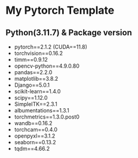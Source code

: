 # My Pytorch Template
## Python(3.11.7) & Package version
- pytorch==2.1.2 (CUDA==11.8)
- torchvision==0.16.2
- timm==0.9.12
- opencv-python==4.9.0.80
- pandas==2.2.0
- matplotlib==3.8.2
- Django==5.0.1
- scikit-learn==1.4.0
- scipy==1.12.0
- SimpleITK==2.3.1
- albumentations==1.3.1
- torchmetrics==1.3.0.post0
- wandb==0.16.2
- torchcam==0.4.0
- openpyxl==3.1.2
- seaborn==0.13.2
- tqdm==4.66.2